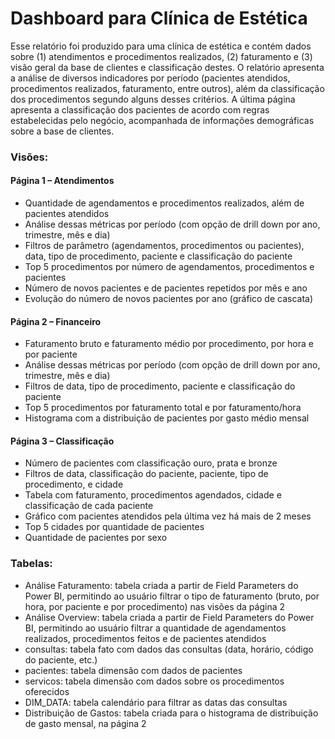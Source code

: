 # Dashboard para Clínica de Estética
Esse relatório foi produzido para uma clínica de estética e contém dados sobre (1) atendimentos e procedimentos realizados, (2) faturamento e (3) visão geral da base de clientes e classificação destes. O relatório apresenta a análise de diversos indicadores por período (pacientes atendidos, procedimentos realizados, faturamento, entre outros), além da classificação dos procedimentos segundo alguns desses critérios. A última página apresenta a classificação dos pacientes de acordo com regras estabelecidas pelo negócio, acompanhada de informações demográficas sobre a base de clientes.

### Visões:
#### Página 1 – Atendimentos
- Quantidade de agendamentos e procedimentos realizados, além de pacientes atendidos
- Análise dessas métricas por período (com opção de drill down por ano, trimestre, mês e dia)
- Filtros de parâmetro (agendamentos, procedimentos ou pacientes), data, tipo de procedimento, paciente e classificação do paciente
- Top 5 procedimentos por número de agendamentos, procedimentos e pacientes
- Número de novos pacientes e de pacientes repetidos por mês e ano
- Evolução do número de novos pacientes por ano (gráfico de cascata)

#### Página 2 – Financeiro
- Faturamento bruto e faturamento médio por procedimento, por hora e por paciente
- Análise dessas métricas por período (com opção de drill down por ano, trimestre, mês e dia)
- Filtros de data, tipo de procedimento, paciente e classificação do paciente
- Top 5 procedimentos por faturamento total e por faturamento/hora
- Histograma com a distribuição de pacientes por gasto médio mensal

#### Página 3 – Classificação
- Número de pacientes com classificação ouro, prata e bronze
- Filtros de data, classificação do paciente, paciente, tipo de procedimento, e cidade
- Tabela com faturamento, procedimentos agendados, cidade e classificação de cada paciente
- Gráfico com pacientes atendidos pela última vez há mais de 2 meses
- Top 5 cidades por quantidade de pacientes 
- Quantidade de pacientes por sexo 

### Tabelas:
- Análise Faturamento: tabela criada a partir de Field Parameters do Power BI, permitindo ao usuário filtrar o tipo de faturamento (bruto, por hora, por paciente e por procedimento) nas visões da página 2
- Análise Overview: tabela criada a partir de Field Parameters do Power BI, permitindo ao usuário filtrar a quantidade de agendamentos realizados, procedimentos feitos e de pacientes atendidos
- consultas: tabela fato com dados das consultas (data, horário, código do paciente, etc.)
- pacientes: tabela dimensão com dados de pacientes
- servicos: tabela dimensão com dados sobre os procedimentos oferecidos
- DIM_DATA: tabela calendário para filtrar as datas das consultas
- Distribuição de Gastos: tabela criada para o histograma de distribuição de gasto mensal, na página 2
